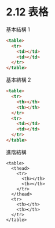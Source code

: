 # 2.12 表格

基本結構 1

```html
<table>
  <tr>
    <td></td>
    <td></td>
  </tr>
</table>
```

基本結構 2

```html
<table>
  <tr>
    <th></th>
    <th></th>
  </tr>
  <tr>
    <td></td>
    <td></td>
  </tr>
</table>
```

進階結構

```
<table>
  <thead>
    <tr>
      <th></th>
      <th></th>
    </tr>
  </thead>
  <tr>
    <th></th>
    <th></th>
  </tr>
</table>
```



